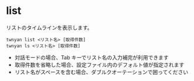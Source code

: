 # list

リストのタイムラインを表示します。

```
twnyan list <リスト名> [取得件数]
twnyan ls <リスト名> [取得件数]
```

- 対話モードの場合、Tab キーでリスト名の入力補完が利用できます
- 取得件数を省略した場合、設定ファイル内のデフォルト値が指定されます
- リスト名がスペースを含む場合、ダブルクオーテーションで囲ってください
